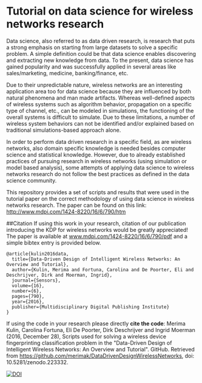 # Tutorial on data science for wireless networks research

Data science, also referred to as data driven research, is research that puts a strong emphasis on starting from large datasets to solve a specific problem. A simple definition could be that data science enables discovering and extracting new knowledge from data. To the present, data science has gained popularity and was successfully applied in several areas like sales/marketing, medicine, banking/finance, etc. 

Due to their unpredictable nature, wireless networks are an interesting application area too for data science because they are influenced by both natural phenomena and man made artifacts.
Whereas well-defined aspects of wireless systems such as algorithm behavior, propagation on a specific type of channel, etc., can be modeled in simulations, the functioning of the overall systems is difficult to simulate. Due to these limitations, a number of wireless system behaviors can not be identified and/or explained based on traditional simulations-based approach alone.

In order to perform data driven research in a specific field, as are wireless networks, also domain specific knowledge is needed besides computer science and statistical knowledge.
However, due to already established practices of pursuing research in wireless networks (using simulation or model based analysis), some attempts of applying data science to wireless networks research do not follow the best practices as defined in the data science community.

This repository provides a set of scripts and results that were used in the tutorial paper on the correct methodology of using data science in wireless networks research. The paper can be found on this link:
http://www.mdpi.com/1424-8220/16/6/790/htm


##Citation
If using this work in your research, citation of our publication introducing the KDP for wireless networks would be greatly appreciated!
The paper is available at www.mdpi.com/1424-8220/16/6/790/pdf and a simple bibtex entry is provided below.
```
@article{kulin2016data,
  title={Data-Driven Design of Intelligent Wireless Networks: An Overview and Tutorial},
  author={Kulin, Merima and Fortuna, Carolina and De Poorter, Eli and Deschrijver, Dirk and Moerman, Ingrid},
  journal={Sensors},
  volume={16},
  number={6},
  pages={790},
  year={2016},
  publisher={Multidisciplinary Digital Publishing Institute}
}
```
If using the code in your research please directly **cite the code**:
Merima Kulin, Carolina Fortuna, Eli De Poorter, Dirk Deschrijver and Ingrid Moerman (2016, December 28), Scripts used for solving a wireless device fingerprinting classification problem in the "Data-Driven Design of Intelligent Wireless Networks: An Overview and Tutorial". GitHub. Retrieved from https://github.com/merimak/DataDrivenDesignWirelessNetworks, doi: 10.5281/zenodo.223332.

[![DOI](https://zenodo.org/badge/54724227.svg)](https://zenodo.org/badge/latestdoi/54724227)


